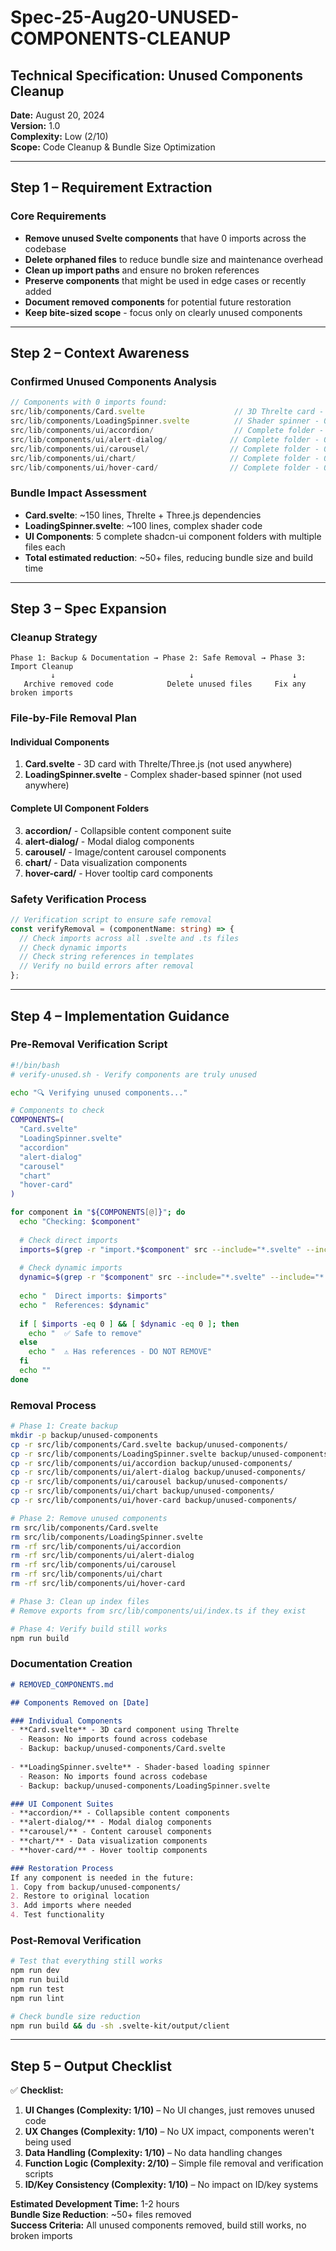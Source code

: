 # Spec-25-Aug20-UNUSED-COMPONENTS-CLEANUP

## Technical Specification: Unused Components Cleanup

**Date:** August 20, 2024  
**Version:** 1.0  
**Complexity:** Low (2/10)  
**Scope:** Code Cleanup & Bundle Size Optimization

---

## Step 1 – Requirement Extraction

### Core Requirements
- **Remove unused Svelte components** that have 0 imports across the codebase
- **Delete orphaned files** to reduce bundle size and maintenance overhead
- **Clean up import paths** and ensure no broken references
- **Preserve components** that might be used in edge cases or recently added
- **Document removed components** for potential future restoration
- **Keep bite-sized scope** - focus only on clearly unused components

---

## Step 2 – Context Awareness

### Confirmed Unused Components Analysis
```typescript
// Components with 0 imports found:
src/lib/components/Card.svelte                    // 3D Threlte card - 0 imports
src/lib/components/LoadingSpinner.svelte          // Shader spinner - 0 imports
src/lib/components/ui/accordion/                  // Complete folder - 0 imports
src/lib/components/ui/alert-dialog/              // Complete folder - 0 imports  
src/lib/components/ui/carousel/                  // Complete folder - 0 imports
src/lib/components/ui/chart/                     // Complete folder - 0 imports
src/lib/components/ui/hover-card/                // Complete folder - 0 imports
```

### Bundle Impact Assessment
- **Card.svelte**: ~150 lines, Threlte + Three.js dependencies
- **LoadingSpinner.svelte**: ~100 lines, complex shader code
- **UI Components**: 5 complete shadcn-ui component folders with multiple files each
- **Total estimated reduction**: ~50+ files, reducing bundle size and build time

---

## Step 3 – Spec Expansion

### Cleanup Strategy
```
Phase 1: Backup & Documentation → Phase 2: Safe Removal → Phase 3: Import Cleanup
         ↓                              ↓                      ↓
   Archive removed code            Delete unused files     Fix any broken imports
```

### File-by-File Removal Plan

#### Individual Components
1. **Card.svelte** - 3D card with Threlte/Three.js (not used anywhere)
2. **LoadingSpinner.svelte** - Complex shader-based spinner (not used anywhere)

#### Complete UI Component Folders
3. **accordion/** - Collapsible content component suite
4. **alert-dialog/** - Modal dialog components  
5. **carousel/** - Image/content carousel components
6. **chart/** - Data visualization components
7. **hover-card/** - Hover tooltip card components

### Safety Verification Process
```typescript
// Verification script to ensure safe removal
const verifyRemoval = (componentName: string) => {
  // Check imports across all .svelte and .ts files
  // Check dynamic imports
  // Check string references in templates
  // Verify no build errors after removal
};
```

---

## Step 4 – Implementation Guidance

### Pre-Removal Verification Script
```bash
#!/bin/bash
# verify-unused.sh - Verify components are truly unused

echo "🔍 Verifying unused components..."

# Components to check
COMPONENTS=(
  "Card.svelte"
  "LoadingSpinner.svelte"
  "accordion"
  "alert-dialog"
  "carousel"
  "chart"
  "hover-card"
)

for component in "${COMPONENTS[@]}"; do
  echo "Checking: $component"
  
  # Check direct imports
  imports=$(grep -r "import.*$component" src --include="*.svelte" --include="*.ts" | grep -v "ui/$component" | wc -l)
  
  # Check dynamic imports
  dynamic=$(grep -r "$component" src --include="*.svelte" --include="*.ts" | grep -v "ui/$component" | wc -l)
  
  echo "  Direct imports: $imports"
  echo "  References: $dynamic"
  
  if [ $imports -eq 0 ] && [ $dynamic -eq 0 ]; then
    echo "  ✅ Safe to remove"
  else
    echo "  ⚠️ Has references - DO NOT REMOVE"
  fi
  echo ""
done
```

### Removal Process
```bash
# Phase 1: Create backup
mkdir -p backup/unused-components
cp -r src/lib/components/Card.svelte backup/unused-components/
cp -r src/lib/components/LoadingSpinner.svelte backup/unused-components/
cp -r src/lib/components/ui/accordion backup/unused-components/
cp -r src/lib/components/ui/alert-dialog backup/unused-components/
cp -r src/lib/components/ui/carousel backup/unused-components/
cp -r src/lib/components/ui/chart backup/unused-components/
cp -r src/lib/components/ui/hover-card backup/unused-components/

# Phase 2: Remove unused components
rm src/lib/components/Card.svelte
rm src/lib/components/LoadingSpinner.svelte
rm -rf src/lib/components/ui/accordion
rm -rf src/lib/components/ui/alert-dialog
rm -rf src/lib/components/ui/carousel
rm -rf src/lib/components/ui/chart
rm -rf src/lib/components/ui/hover-card

# Phase 3: Clean up index files
# Remove exports from src/lib/components/ui/index.ts if they exist

# Phase 4: Verify build still works
npm run build
```

### Documentation Creation
```markdown
# REMOVED_COMPONENTS.md

## Components Removed on [Date]

### Individual Components
- **Card.svelte** - 3D card component using Threlte
  - Reason: No imports found across codebase
  - Backup: backup/unused-components/Card.svelte
  
- **LoadingSpinner.svelte** - Shader-based loading spinner
  - Reason: No imports found across codebase  
  - Backup: backup/unused-components/LoadingSpinner.svelte

### UI Component Suites
- **accordion/** - Collapsible content components
- **alert-dialog/** - Modal dialog components
- **carousel/** - Content carousel components
- **chart/** - Data visualization components
- **hover-card/** - Hover tooltip components

### Restoration Process
If any component is needed in the future:
1. Copy from backup/unused-components/
2. Restore to original location
3. Add imports where needed
4. Test functionality
```

### Post-Removal Verification
```bash
# Test that everything still works
npm run dev
npm run build  
npm run test
npm run lint

# Check bundle size reduction
npm run build && du -sh .svelte-kit/output/client
```

---

## Step 5 – Output Checklist

✅ **Checklist:**

1. **UI Changes (Complexity: 1/10)** – No UI changes, just removes unused code
2. **UX Changes (Complexity: 1/10)** – No UX impact, components weren't being used
3. **Data Handling (Complexity: 1/10)** – No data handling changes
4. **Function Logic (Complexity: 2/10)** – Simple file removal and verification scripts
5. **ID/Key Consistency (Complexity: 1/10)** – No impact on ID/key systems

**Estimated Development Time:** 1-2 hours  
**Bundle Size Reduction**: ~50+ files removed  
**Success Criteria:** All unused components removed, build still works, no broken imports